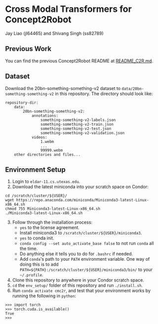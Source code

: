 # Cross Modal Transformers for Concept2Robot
Jay Liao (jl64465) and Shivang Singh (ss82789)

## Previous Work
You can find the previous Concept2Robot README at [README_C2R.md](README_C2R.md).

## Dataset
Download the 20bn-something-something-v2 dataset to `data/20bn-something-something-v2` in this repository. The directory should look like:
```
repository-dir:
    data:
        20bn-something-something-v2:
            annotations:
                something-something-v2-labels.json
                something-something-v2-train.json
                something-something-v2-test.json
                something-something-v2-validation.json
            videos:
                1.webm
                ...
                99999.webm
    other directories and files...
```

## Environment Setup
1. Login to `eldar-11.cs.utexas.edu`.
2. Download the latest miniconda into your scratch space on Condor:
```
cd /scratch/cluster/${USER}/
wget https://repo.anaconda.com/miniconda/Miniconda3-latest-Linux-x86_64.sh
chmod 755 Miniconda3-latest-Linux-x86_64.sh
./Miniconda3-latest-Linux-x86_64.sh
```
3. Follow through the installation process:
    * `yes` to the license agreement.
    * Install miniconda3 to `/scratch/cluster/${USER}/miniconda3`.
    * `yes` to conda init.
    * `conda config --set auto_activate_base false` to not run `conda` all the time.
    * Do anything else it tells you to do for `.bashrc` if needed.
    * Add `conda`'s path to your `PATH` environment variable. One way of doing this is to add `PATH=${PATH}:/scratch/cluster/${USER}/miniconda3/bin/` to your `~/.profile`.
3. Clone this repository to anywhere in your Condor scratch space.
4. `cd` the `env_setup/` folder of this repository and run `./install.sh`.
5. Run `conda activate cmc2r`, and test that your environment works by running the following in `python`:
```python3
>>> import torch
>>> torch.cuda.is_available()
True
>>>
```
